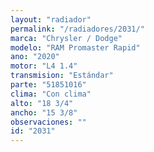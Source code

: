 ```yaml
---
layout: "radiador"
permalink: "/radiadores/2031/"
marca: "Chrysler / Dodge"
modelo: "RAM Promaster Rapid"
ano: "2020"
motor: "L4 1.4"
transmision: "Estándar"
parte: "51851016"
clima: "Con clima"
alto: "18 3/4"
ancho: "15 3/8"
observaciones: ""
id: "2031"
---
```



